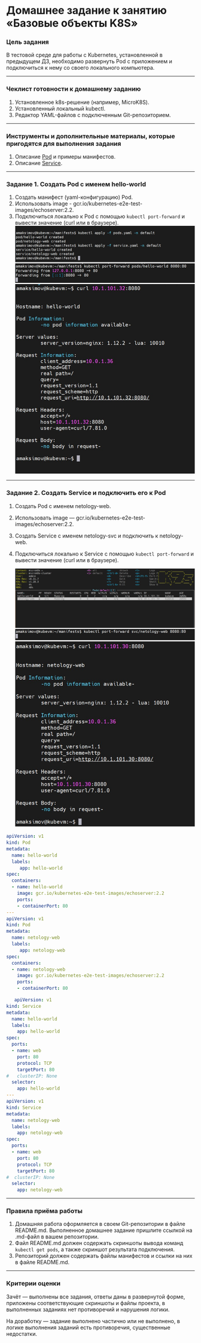 # Домашнее задание к занятию «Базовые объекты K8S»

### Цель задания

В тестовой среде для работы с Kubernetes, установленной в предыдущем ДЗ, необходимо развернуть Pod с приложением и подключиться к нему со своего локального компьютера. 

------

### Чеклист готовности к домашнему заданию

1. Установленное k8s-решение (например, MicroK8S).
2. Установленный локальный kubectl.
3. Редактор YAML-файлов с подключенным Git-репозиторием.

------

### Инструменты и дополнительные материалы, которые пригодятся для выполнения задания

1. Описание [Pod](https://kubernetes.io/docs/concepts/workloads/pods/) и примеры манифестов.
2. Описание [Service](https://kubernetes.io/docs/concepts/services-networking/service/).

------

### Задание 1. Создать Pod с именем hello-world

1. Создать манифест (yaml-конфигурацию) Pod.
2. Использовать image - gcr.io/kubernetes-e2e-test-images/echoserver:2.2.
3. Подключиться локально к Pod с помощью `kubectl port-forward` и вывести значение (curl или в браузере).
   ![apply](https://github.com/MaximovAA/school/blob/main/kub2apply.jpg)
   ![helloworld](https://github.com/MaximovAA/school/blob/main/kub2helloworld.jpg)
   ![curl](https://github.com/MaximovAA/school/blob/main/kub2helloworld-curl.jpg)
------

### Задание 2. Создать Service и подключить его к Pod

1. Создать Pod с именем netology-web.
2. Использовать image — gcr.io/kubernetes-e2e-test-images/echoserver:2.2.
3. Создать Service с именем netology-svc и подключить к netology-web.
4. Подключиться локально к Service с помощью `kubectl port-forward` и вывести значение (curl или в браузере).

   ![k9s](https://github.com/MaximovAA/school/blob/main/kub2k9s.jpg)
   ![netology-web](https://github.com/MaximovAA/school/blob/main/kub2netology-web.jpg)
   ![curl](https://github.com/MaximovAA/school/blob/main/kub2netology-webcurl.jpg)

```yaml
apiVersion: v1
kind: Pod
metadata:
  name: hello-world
  labels:
     app: hello-world
spec:
  containers:
  - name: hello-world
    image: gcr.io/kubernetes-e2e-test-images/echoserver:2.2
    ports:
    - containerPort: 80
---
apiVersion: v1
kind: Pod
metadata:
  name: netology-web
  labels:
     app: netology-web
spec:
  containers:
  - name: netology-web
    image: gcr.io/kubernetes-e2e-test-images/echoserver:2.2
    ports:
    - containerPort: 80
```
   
```yaml
   apiVersion: v1
kind: Service
metadata:
  name: hello-world
  labels:
    app: hello-world
spec:
  ports:
  - name: web
    port: 80
    protocol: TCP
    targetPort: 80
#   clusterIP: None
  selector:
    app: hello-world
---
apiVersion: v1
kind: Service
metadata:
  name: netology-web
  labels:
    app: netology-web
spec:
  ports:
  - name: web
    port: 80
    protocol: TCP
    targetPort: 80
#  clusterIP: None
  selector:
    app: netology-web
```
------

### Правила приёма работы

1. Домашняя работа оформляется в своем Git-репозитории в файле README.md. Выполненное домашнее задание пришлите ссылкой на .md-файл в вашем репозитории.
2. Файл README.md должен содержать скриншоты вывода команд `kubectl get pods`, а также скриншот результата подключения.
3. Репозиторий должен содержать файлы манифестов и ссылки на них в файле README.md.

------

### Критерии оценки
Зачёт — выполнены все задания, ответы даны в развернутой форме, приложены соответствующие скриншоты и файлы проекта, в выполненных заданиях нет противоречий и нарушения логики.

На доработку — задание выполнено частично или не выполнено, в логике выполнения заданий есть противоречия, существенные недостатки.
